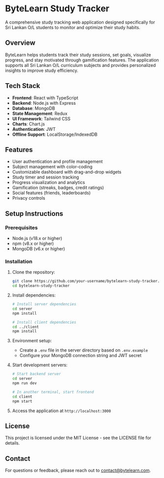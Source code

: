 # ByteLearn Study Tracker

A comprehensive study tracking web application designed specifically for Sri Lankan O/L students to monitor and optimize their study habits.

## Overview

ByteLearn helps students track their study sessions, set goals, visualize progress, and stay motivated through gamification features. The application supports all Sri Lankan O/L curriculum subjects and provides personalized insights to improve study efficiency.

## Tech Stack

- **Frontend**: React with TypeScript
- **Backend**: Node.js with Express
- **Database**: MongoDB
- **State Management**: Redux
- **UI Framework**: Tailwind CSS
- **Charts**: Chart.js
- **Authentication**: JWT
- **Offline Support**: LocalStorage/IndexedDB

## Features

- User authentication and profile management
- Subject management with color-coding
- Customizable dashboard with drag-and-drop widgets
- Study timer and session tracking
- Progress visualization and analytics
- Gamification (streaks, badges, credit ratings)
- Social features (friends, leaderboards)
- Privacy controls

## Setup Instructions

### Prerequisites

- Node.js (v18.x or higher)
- npm (v8.x or higher)
- MongoDB (v6.x or higher)

### Installation

1. Clone the repository:
   ```bash
   git clone https://github.com/your-username/bytelearn-study-tracker.git
   cd bytelearn-study-tracker
   ```

2. Install dependencies:
   ```bash
   # Install server dependencies
   cd server
   npm install
   
   # Install client dependencies
   cd ../client
   npm install
   ```

3. Environment setup:
   - Create a `.env` file in the server directory based on `.env.example`
   - Configure your MongoDB connection string and JWT secret

4. Start development servers:
   ```bash
   # Start backend server
   cd server
   npm run dev
   
   # In another terminal, start frontend
   cd client
   npm start
   ```

5. Access the application at `http://localhost:3000`

## License

This project is licensed under the MIT License - see the LICENSE file for details.

## Contact

For questions or feedback, please reach out to [contact@bytelearn.com](mailto:contact@bytelearn.com).